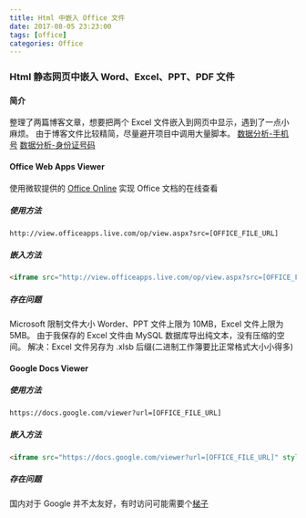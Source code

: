 ```yaml
---
title: Html 中嵌入 Office 文件
date: 2017-08-05 23:23:00
tags: [office]
categories: Office
---
```

### Html 静态网页中嵌入 Word、Excel、PPT、PDF 文件
<!-- more -->
#### 简介
整理了两篇博客文章，想要把两个 Excel 文件嵌入到网页中显示，遇到了一点小麻烦。
由于博客文件比较精简，尽量避开项目中调用大量脚本。
[数据分析-手机号](https://sadness96.github.io/blog/2017/08/01/data-PhoneNumber/)
[数据分析-身份证号码](https://sadness96.github.io/blog/2017/08/01/data-IdNumber/)
#### Office Web Apps Viewer
使用微软提供的 [Office Online](https://docs.microsoft.com/zh-cn/office365/servicedescriptions/office-online-service-description/office-online-service-description) 实现 Office 文档的在线查看
##### 使用方法
``` html
http://view.officeapps.live.com/op/view.aspx?src=[OFFICE_FILE_URL]
```
##### 嵌入方法
``` html
<iframe src="http://view.officeapps.live.com/op/view.aspx?src=[OFFICE_FILE_URL]" style="width:100%; height:1500px;" frameborder="0"></iframe>
```
##### 存在问题
Microsoft 限制文件大小 Worder、PPT 文件上限为 10MB，Excel 文件上限为 5MB。
由于我保存的 Excel 文件由 MySQL 数据库导出纯文本，没有压缩的空间。
解决：Excel 文件另存为 .xlsb 后缀(二进制工作簿要比正常格式大小小得多)

#### Google Docs Viewer
##### 使用方法
``` html
https://docs.google.com/viewer?url=[OFFICE_FILE_URL]
```
##### 嵌入方法
``` html
<iframe src="https://docs.google.com/viewer?url=[OFFICE_FILE_URL]" style="width:100%; height:1500px;" frameborder="0"></iframe>
```
##### 存在问题
国内对于 Google 并不太友好，有时访问可能需要个[梯子](https://baike.baidu.com/item/%E8%99%9A%E6%8B%9F%E4%B8%93%E7%94%A8%E7%BD%91%E7%BB%9C/8747869?fromtitle=VPN&fromid=382304&fr=aladdin)